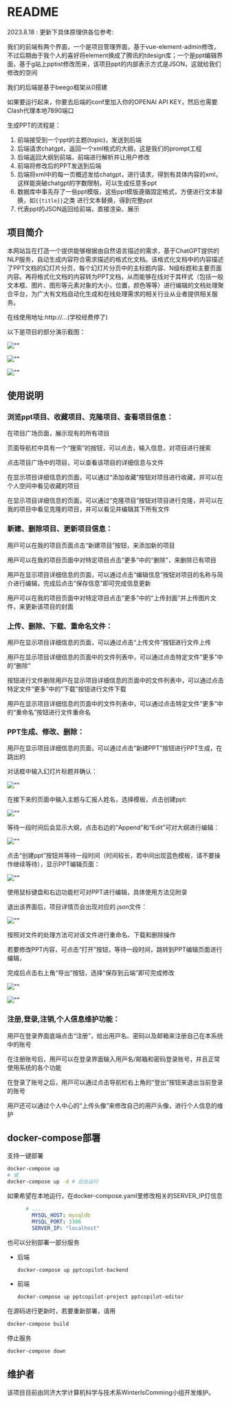 # README

2023.8.18 : 更新下具体原理供各位参考:

我们的前端有两个界面，一个是项目管理界面，基于vue-element-admin修改，不过后期由于我个人的喜好将element换成了腾讯的tdesign库；一个是ppt编辑界面，基于g站上pptist修改而来，该项目ppt的内部表示方式是JSON，这就给我们修改的空间

我们的后端是基于beego框架从0搭建

如果要运行起来，你要去后端的conf里加入你的OPENAI API KEY，然后也需要Clash代理本地7890端口

生成PPT的流程是：

1. 前端接受到一个ppt的主题(topic)，发送到后端
2. 后端请求chatgpt，返回一个xml格式的大纲，这是我们的prompt工程
3. 后端返回大纲到前端，前端进行解析并让用户修改
4. 前端将修改后的PPT发送到后端
5. 后端将xml中的每一页概述发给chatgpt，进行请求，得到有具体内容的xml，这样能突破chatgpt的字数限制，可以生成任意多ppt
6. 数据库中事先存了一些ppt模版，这些ppt模版遵循固定格式，方便进行文本替换，如`{{title}}`之类
   进行文本替换，得到完整ppt
7. 代表ppt的JSON返回给前端，直接渲染、展示

## 项⽬简介

本⽹站旨在打造⼀个提供能够根据由⾃然语⾔描述的需求，基于ChatGPT提供的NLP服务，⾃动⽣成内容符合需求描述的格式化⽂档。该格式化⽂档中的内容描述了PPT⽂档的幻灯⽚分⻚，每个幻灯⽚分⻚中的主标题内容、N级标题和主要⻚⾯内容。再将格式化⽂档的内容转为PPT⽂档，从⽽能够在线对于其样式（包括⼀般⽂本框、图⽚、图形等元素对象的⼤⼩，位置，颜⾊等等）进⾏编辑的⽂档处理聚合平台，为⼴⼤有⽂档⾃动化⽣成和在线处理需求的相关⾏业从业者提供相关服务。

在线使用地址:http://...(学校经费停了)

以下是项⽬的部分演⽰截图：

![""](https://raw.githubusercontent.com/hughdazz/PPTCopilot/master/.image/start.png)

![""](https://raw.githubusercontent.com/hughdazz/PPTCopilot/master/.image/ground.png)

![""](https://raw.githubusercontent.com/hughdazz/PPTCopilot/master/.image/yanshi.png)

## 使⽤说明

### 浏览ppt项⽬、收藏项⽬、克隆项⽬、查看项⽬信息：

在项⽬⼴场⻚⾯，展⽰现有的所有项⽬

⻚⾯导航栏中具有⼀个“搜索”的按钮，可以点击，输⼊信息，对项⽬进⾏搜索

点击项⽬⼴场中的项⽬，可以查看该项⽬的详细信息与⽂件

在显⽰项⽬详细信息的⻚⾯，可以通过“添加收藏”按钮对项⽬进⾏收藏，并可以在个⼈空间中看⻅收藏的项⽬

在显⽰项⽬详细信息的⻚⾯，可以通过“克隆项⽬”按钮对项⽬进⾏克隆，并可以在我的项⽬中看⻅克隆的项⽬，并可以看⻅并编辑其下所有⽂件

### 新建、删除项⽬、更新项⽬信息：

⽤⼾可以在我的项⽬⻚⾯点击“新建项⽬”按钮，来添加新的项⽬

⽤⼾可以在我的项⽬⻚⾯中对特定项⽬点击“更多”中的“删除”，来删除已有项⽬

⽤⼾在显⽰项⽬详细信息的⻚⾯，可以通过点击“编辑信息”按钮对项⽬的名称与简介进⾏编辑，完成后点击“保存信息”即可完成信息更新

⽤⼾可以在我的项⽬⻚⾯中对特定项⽬点击“更多”中的“上传封⾯”并上传图⽚⽂件，来更新该项⽬的封⾯

### 上传、删除、下载、重命名⽂件：

⽤⼾在显⽰项⽬详细信息的⻚⾯，可以通过点击“上传⽂件”按钮进⾏⽂件上传

⽤⼾在显⽰项⽬详细信息的⻚⾯中的⽂件列表中，可以通过点击特定⽂件“更多”中的“删除”

按钮进⾏⽂件删除⽤⼾在显⽰项⽬详细信息的⻚⾯中的⽂件列表中，可以通过点击特定⽂件“更多”中的“下载”按钮进⾏⽂件下载

⽤⼾在显⽰项⽬详细信息的⻚⾯中的⽂件列表中，可以通过点击特定⽂件“更多”中的“重命名”按钮进⾏⽂件重命名

### PPT⽣成、修改、删除：

⽤⼾在显⽰项⽬详细信息的⻚⾯，可以通过点击“新建PPT”按钮进⾏PPT⽣成，在跳出的

对话框中输⼊幻灯⽚标题并确认：

![""](https://raw.githubusercontent.com/hughdazz/PPTCopilot/master/.image/confirm.png)

在接下来的⻚⾯中输⼊主题与汇报⼈姓名，选择模板，点击创建ppt:

![""](https://raw.githubusercontent.com/hughdazz/PPTCopilot/master/.image/template.png)

等待⼀段时间后会显⽰⼤纲，点击右边的“Append”和“Edit”可对⼤纲进⾏编辑：

![""](https://raw.githubusercontent.com/hughdazz/PPTCopilot/master/.image/outline.png)

点击“创建ppt”按钮并等待⼀段时间（时间较⻓，若中间出现蓝⾊模板，请不要操作继续等待），显⽰PPT编辑⻚⾯：

![""](https://raw.githubusercontent.com/hughdazz/PPTCopilot/master/.image/ppt.png)

使⽤⿏标键盘和右边功能栏可对PPT进⾏编辑，具体使⽤⽅法⻅附录

退出该界⾯后，项⽬详情⻚会出现对应的.json⽂件：

![""](https://raw.githubusercontent.com/hughdazz/PPTCopilot/master/.image/file.png)

按照对⽂件的处理⽅法可对该⽂件进⾏重命名、下载和删除操作

若要修改PPT内容，可点击“打开”按钮，等待⼀段时间，跳转到PPT编辑⻚⾯进⾏编辑，

完成后点击右上⻆“导出”按钮，选择“保存到云端”即可完成修改

![""](https://raw.githubusercontent.com/hughdazz/PPTCopilot/master/.image/store.png)

![""](https://raw.githubusercontent.com/hughdazz/PPTCopilot/master/.image/export.png)

### 注册,登录,注销,个⼈信息维护功能：

⽤⼾在登录界⾯底端点击“注册”，给出⽤⼾名、密码以及邮箱来注册⾃⼰在本系统中的账号

在注册账号后，⽤⼾可以在登录界⾯输⼊⽤⼾名/邮箱和密码登录账号，并且正常使⽤系统的各个功能

在登录了账号之后，⽤⼾可以通过点击导航栏右上⻆的“登出”按钮来退出当前登录的账号

⽤⼾还可以通过个⼈中⼼的“上传头像”来修改⾃⼰的⽤⼾头像，进⾏个⼈信息的维护

## docker-compose部署

支持一键部署

```bash
docker-compose up
# 或
docker-compose up -d # 后台运行
```

如果希望在本地运行，在docker-compose.yaml里修改相关的SERVER_IP灯信息

```yaml
      # ...
        MYSQL_HOST: mysqldb
        MYSQL_PORT: 3306
        SERVER_IP: "localhost"
```

也可以分别部署一部分服务

- 后端

  ```bash
  docker-compose up pptcopilot-backend
  ```

- 前端

  ```bash
  docker-compose up pptcopilot-project pptcopilot-editor
  ```

在源码进行更新时，若要重新部署，请用

```bash
docker-compose build
```

停止服务

```bash
docker-compose down
```

## 维护者

该项⽬⽬前由同济⼤学计算机科学与技术系WinterIsComming⼩组开发维护。
